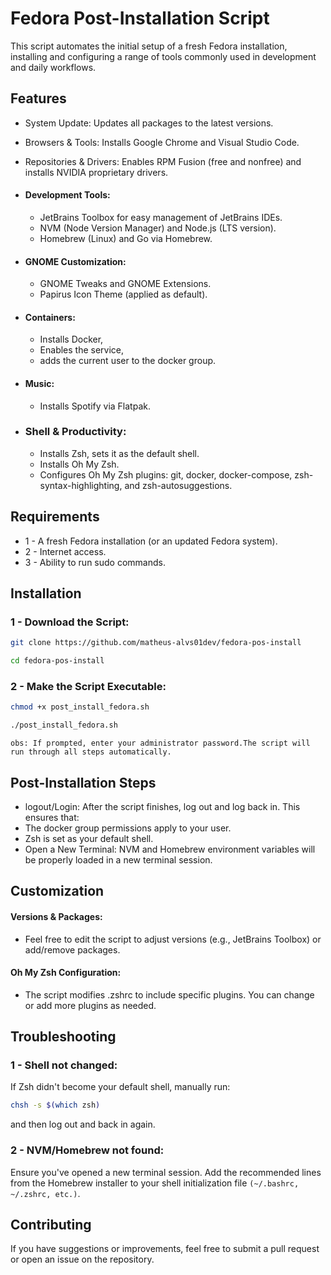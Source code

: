 # Fedora Post-Installation Script

This script automates the initial setup of a fresh Fedora installation, installing and configuring a range of tools
commonly used in development and daily workflows.

## Features

- System Update: Updates all packages to the latest versions.
- Browsers & Tools: Installs Google Chrome and Visual Studio Code.
- Repositories & Drivers: Enables RPM Fusion (free and nonfree) and installs NVIDIA proprietary drivers.
- #### Development Tools:
    - JetBrains Toolbox for easy management of JetBrains IDEs.
    - NVM (Node Version Manager) and Node.js (LTS version).
    - Homebrew (Linux) and Go via Homebrew.

- #### GNOME Customization:
    - GNOME Tweaks and GNOME Extensions.
    - Papirus Icon Theme (applied as default).
- #### Containers:
    - Installs Docker,
    - Enables the service,
    - adds the current user to the docker group.
- #### Music:
    - Installs Spotify via Flatpak.
- ### Shell & Productivity:
    - Installs Zsh, sets it as the default shell.
    - Installs Oh My Zsh.
    - Configures Oh My Zsh plugins: git, docker, docker-compose, zsh-syntax-highlighting, and zsh-autosuggestions.

## Requirements

- 1 - A fresh Fedora installation (or an updated Fedora system).
- 2 - Internet access.
- 3 - Ability to run sudo commands.

## Installation

### 1 - Download the Script:

```bash
git clone https://github.com/matheus-alvs01dev/fedora-pos-install
```
```bash
cd fedora-pos-install
```
### 2 - Make the Script Executable:

```bash
chmod +x post_install_fedora.sh
```

```bash
./post_install_fedora.sh
```
`obs: If prompted, enter your administrator password.The script will run through all steps automatically.`

## Post-Installation Steps

- logout/Login: After the script finishes, log out and log back in. This ensures that:
- The docker group permissions apply to your user.
- Zsh is set as your default shell.
- Open a New Terminal: NVM and Homebrew environment variables will be properly loaded in a new terminal session.

## Customization

#### Versions & Packages:
- Feel free to edit the script to adjust versions (e.g., JetBrains Toolbox) or add/remove packages.

#### Oh My Zsh Configuration:
- The script modifies .zshrc to include specific plugins. You can change or add more plugins as needed.

## Troubleshooting

### 1 - Shell not changed:
If Zsh didn't become your default shell, manually run:
```bash
chsh -s $(which zsh)
```
and then log out and back in again.

### 2 - NVM/Homebrew not found:
Ensure you've opened a new terminal session. Add the recommended lines from the Homebrew
installer to your shell initialization file `(~/.bashrc, ~/.zshrc, etc.)`.

## Contributing

If you have suggestions or improvements, feel free to submit a pull request or open an issue on the repository.